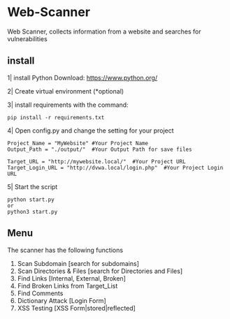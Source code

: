 # Web-Scanner
Web Scanner, collects information from a website and searches for vulnerabilities





## install

1| install Python Download: https://www.python.org/

2| Create virtual environment (*optional)

3| install requirements with the command:


    pip install -r requirements.txt
    
4| Open config.py and change the setting for your project   

    Project_Name = "MyWebsite" #Your Project Name
    Output_Path = "./output/"  #Your Output Path for save files

    Target_URL = "http://mywebsite.local/"  #Your Project URL
    Target_Login_URL = "http://dvwa.local/login.php"  #Your Project Login URL
5| Start the script

    python start.py
    or
    python3 start.py  


    
## Menu
The scanner has the following functions
  1) Scan Subdomain [search for subdomains]
  2) Scan Directories & Files [search for Directories and Files]
  3) Find Links [Internal, External, Broken]
  4) Find Broken Links from Target_List
  5) Find Comments
  6) Dictionary Attack [Login Form]
  7) XSS Testing [XSS Form|stored|reflected]

 
